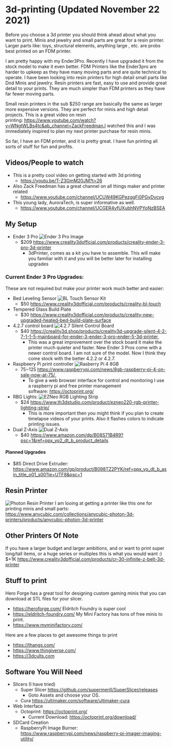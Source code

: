 # 3d-printing (Updated November 22 2021)

Before you choose a 3d printer you should think ahead about what you want to print. Minis and jewelry and small parts are great for a resin printer. Larger parts like: toys, structural elements, anything large , etc. are probs best printed on an FDM printer. 

I am pretty happy with my Ender3Pro. Recently I have upgraded it from the stock model to make it even better. FDM Printers like the Ender3pro are harder to upkeep as they have many moving parts and are quite technical to operate. I have been looking into resin printers for high detail small parts like Dnd Minis and jewelry. Resin printers are fast, easy to use and provide great detail to your prints. They are much simpler than FDM printers as they have far fewer moving parts.

Small resin printers in the sub $250 range are basically the same as larger more expensive versions. They are perfect for minis and high detail projects. This is a great video on resin printing: https://www.youtube.com/watch?v=WNgtWLBs4tc&ab_channel=ZackFreedman.I watched this and I was immediately inspired to plan my next printer purchase for resin minis.

So far, I have an FDM printer, and it is pretty great. I have fun printing all sorts of stuff for fun and profits.

## Videos/People to watch
- This is a pretty cool video on getting started with 3d printing
  - https://youtu.be/T-Z3GmM20JM?t=26
- Also Zack Freedman has a great channel on all things maker and printer related
  - https://www.youtube.com/channel/UCUW49KGPezggFi0PGyDvcvg
- This young lady, AuroraTech, is super informative as well.
  - https://www.youtube.com/channel/UCGER4yfUXubhNVPYoNzBSEA

## My Setup 
- Ender 3 Pro ![Ender 3 Pro Image](https://cdn.shopify.com/s/files/1/0508/1494/3382/products/KU_RLUV0ZYBV8_BLLV6W9O6_1024x1024.png?v=1603706565)
  - $209 https://www.creality3dofficial.com/products/creality-ender-3-pro-3d-printer
    - 3dPrinter, comes as a kit you have to assemble. This will make you familiar with it and you will be better later for installing upgrades 

### Current Ender 3 Pro Upgrades:
These are not required but make your printer work much better and easier:
- Bed Leveling Sensor ![BL Touch Sensor Kit](https://m.media-amazon.com/images/I/71xK2H+qLcL._SL1500_.jpg )
  - $50 https://www.creality3dofficial.com/products/creality-bl-touch
- Tempered Glass Build Plate
  - $30 https://www.creality3dofficial.com/products/creality-new-upgraded-heated-bed-build-plate-surface
- 4.2.7 control board ![4.2.7 Silent Control Board](https://cdn.shopify.com/s/files/1/0508/1494/3382/products/V4.2.7_3-EN_1024x1024@2x.jpg?v=1603705627)
  - $40 https://creality3d.shop/products/creality3d-upgrade-silent-4-2-7-1-1-5-mainboard-for-ender-3-ender-3-pro-ender-5-3d-printer 
    - This was a great improvement over the stock board it make the printer much quieter and faster. New Ender 3 Pros come with a newer control board. I am not sure of the model. Now I think they come stock with the better 4.2.2 or 4.2.7.   
- Raspbeery Pi print controller ![Rasberry Pi 4 8GB](https://m.media-amazon.com/images/I/71-2nd6QRnL._AC_SL1400_.jpg)
  - $75-$125 https://www.raspberrypi.com/news/8gb-raspberry-pi-4-on-sale-now-at-75/ 
    - To give a web browser interface for control and monitoring I use a raspberry pi and free printer management software: https://octoprint.org/
- RBG Lights: ![EZNeo RGB Lighting Strip](https://www.th3dstudio.com/wp-content/uploads/2021/07/ezneo_main1.jpg)
  - $24 https://www.th3dstudio.com/product/ezneo220-rgb-printer-lighting-strip/
    - This is more important then you might think if you plan to create timelapse videos of your prints. Also it flashes colors to indicate printing issues.
- Dual Z-Axis ![Dual Z-Axis](https://m.media-amazon.com/images/I/61GZd-QalUS._SL1000_.jpg)
  - $40 https://www.amazon.com/dp/B08S71B4R9?psc=1&ref=ppx_yo2_dt_b_product_details

#### Planned Upgrades
- $85 Direct Drive Extruder: https://www.amazon.com/gp/product/B098TZ2PYK/ref=ppx_yo_dt_b_asin_title_o01_s00?ie=UTF8&psc=1 

## Resin Printer
![Photon Resin Printer](https://cdn.shopify.com/s/files/1/0245/5519/2380/products/Photon_7_1800x1800.jpg?v=1586489285)
I am looing at getting a printer like this one for printing minis and small parts: https://www.anycubic.com/collections/anycubic-photon-3d-printers/products/anycubic-photon-3d-printer

## Other Printers Of Note
If you have a larger budget and larger ambitions, and or want to print super long/tall items, or a huge series or multiples this is what you would want :)  $+1K https://www.creality3dofficial.com/products/cr-30-infinite-z-belt-3d-printer

## Stuff to print
Hero Forge has a great tool for designing custom gaming minis that you can download at STL files for your slicer.
- https://heroforge.com/
Eldritch Foundry is super cool
- https://eldritch-foundry.com/
My Mini Factory has tons of free minis to print. 
- https://www.myminifactory.com/
  
Here are a few places to get awesome things to print
- https://thangs.com/
- https://www.thingiverse.com/
- https://3dcults.com

## Software You Will Need
- Slicers (I have tried)
  - Super Slicer https://github.com/supermerill/SuperSlicer/releases
    - Goto Assets and choose your OS.    
  - Cura https://ultimaker.com/software/ultimaker-cura  
- Web Interface 
  - Octoprint: https://octoprint.org/ 
    - Current Download: https://octoprint.org/download/
- SDCard Creation
  - RaspberryPi Image Burner: https://www.raspberrypi.com/news/raspberry-pi-imager-imaging-utility/
    

